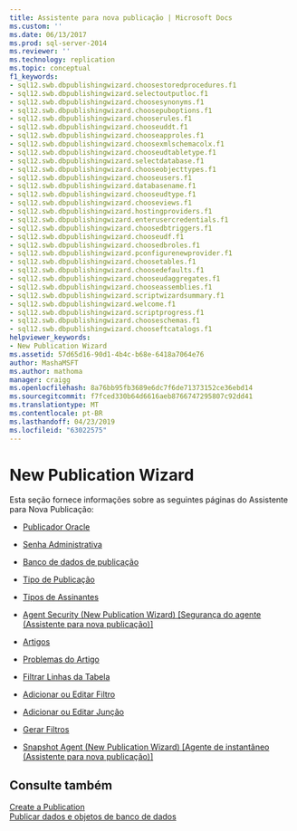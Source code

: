 ```yaml
---
title: Assistente para nova publicação | Microsoft Docs
ms.custom: ''
ms.date: 06/13/2017
ms.prod: sql-server-2014
ms.reviewer: ''
ms.technology: replication
ms.topic: conceptual
f1_keywords:
- sql12.swb.dbpublishingwizard.choosestoredprocedures.f1
- sql12.swb.dbpublishingwizard.selectoutputloc.f1
- sql12.swb.dbpublishingwizard.choosesynonyms.f1
- sql12.swb.dbpublishingwizard.choosepuboptions.f1
- sql12.swb.dbpublishingwizard.chooserules.f1
- sql12.swb.dbpublishingwizard.chooseuddt.f1
- sql12.swb.dbpublishingwizard.chooseapproles.f1
- sql12.swb.dbpublishingwizard.choosexmlschemacolx.f1
- sql12.swb.dbpublishingwizard.chooseudtabletype.f1
- sql12.swb.dbpublishingwizard.selectdatabase.f1
- sql12.swb.dbpublishingwizard.chooseobjecttypes.f1
- sql12.swb.dbpublishingwizard.chooseusers.f1
- sql12.swb.dbpublishingwizard.databasename.f1
- sql12.swb.dbpublishingwizard.chooseudtype.f1
- sql12.swb.dbpublishingwizard.chooseviews.f1
- sql12.swb.dbpublishingwizard.hostingproviders.f1
- sql12.swb.dbpublishingwizard.enterusercredentials.f1
- sql12.swb.dbpublishingwizard.choosedbtriggers.f1
- sql12.swb.dbpublishingwizard.chooseudf.f1
- sql12.swb.dbpublishingwizard.choosedbroles.f1
- sql12.swb.dbpublishingwizard.pconfigurenewprovider.f1
- sql12.swb.dbpublishingwizard.choosetables.f1
- sql12.swb.dbpublishingwizard.choosedefaults.f1
- sql12.swb.dbpublishingwizard.chooseudaggregates.f1
- sql12.swb.dbpublishingwizard.chooseassemblies.f1
- sql12.swb.dbpublishingwizard.scriptwizardsummary.f1
- sql12.swb.dbpublishingwizard.welcome.f1
- sql12.swb.dbpublishingwizard.scriptprogress.f1
- sql12.swb.dbpublishingwizard.chooseschemas.f1
- sql12.swb.dbpublishingwizard.chooseftcatalogs.f1
helpviewer_keywords:
- New Publication Wizard
ms.assetid: 57d65d16-90d1-4b4c-b68e-6418a7064e76
author: MashaMSFT
ms.author: mathoma
manager: craigg
ms.openlocfilehash: 8a76bb95fb3689e6dc7f6de71373152ce36ebd14
ms.sourcegitcommit: f7fced330b64d6616aeb8766747295807c92dd41
ms.translationtype: MT
ms.contentlocale: pt-BR
ms.lasthandoff: 04/23/2019
ms.locfileid: "63022575"
---
```

# <a name="new-publication-wizard"></a>New Publication Wizard
  Esta seção fornece informações sobre as seguintes páginas do Assistente para Nova Publicação:  
  
-   [Publicador Oracle](oracle-publisher.md)  
  
-   [Senha Administrativa](administrative-password.md)  
  
-   [Banco de dados de publicação](publication-database.md)  
  
-   [Tipo de Publicação](publication-type.md)  
  
-   [Tipos de Assinantes](subscriber-types.md)  
  
-   [Agent Security &#40;New Publication Wizard&#41; [Segurança do agente (Assistente para nova publicação)]](agent-security-new-publication-wizard.md)  
  
-   [Artigos](articles.md)  
  
-   [Problemas do Artigo](article-issues.md)  
  
-   [Filtrar Linhas da Tabela](filter-table-rows.md)  
  
-   [Adicionar ou Editar Filtro](add-or-edit-filter.md)  
  
-   [Adicionar ou Editar Junção](add-or-edit-join.md)  
  
-   [Gerar Filtros](generate-filters.md)  
  
-   [Snapshot Agent &#40;New Publication Wizard&#41; [Agente de instantâneo (Assistente para nova publicação)]](snapshot-agent-new-publication-wizard.md)  
  
## <a name="see-also"></a>Consulte também  
 [Create a Publication](publish/create-a-publication.md)   
 [Publicar dados e objetos de banco de dados](publish/publish-data-and-database-objects.md)   

  
  

